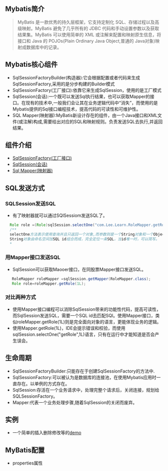 ## Mybatis简介
>  MyBatis 是一款优秀的持久层框架，它支持定制化 SQL、存储过程以及高级映射。MyBatis 避免了几乎所有的 JDBC 代码和手动设置参数以及获取结果集。MyBatis 可以使用简单的 XML 或注解来配置和映射原生信息，将接口和 Java 的 POJOs(Plain Ordinary Java Object,普通的 Java对象)映射成数据库中的记录。
## Mybatis核心组件
- SqlSessionFactoryBuilder(构造器):它会根据配置或者代码来生成SqlSessionFactory,采用的是分步构建的Builder模式
- SqlSessionFactory(工厂接口):依靠它来生成SqlSession，使用的是工厂模式
- SqlSession(会话):一个既可以发送Sql执行结果，也可以获取Mapper的接口。在现有的技术中,一般我们会让其在业务逻辑代码中“消失”，而使用的是Mybatis提供的Sql接口编程技术，提高代码的可读性和可维护性。
- SQL Mapper(映射器):MyBatis新设计存在的组件，由一个Java接口和XML文件(或注解)构成,需要给出对应的SQL和映射规则。负责发送SQL去执行,并返回结果。
## 组件介绍
- [SqlSessionFactory(工厂接口)](Core%20components/SqlSessionFactory.md)
- [SqlSession(会话)](Core%20components/SqlSession.md)
- [Sql Mapper(映射器)](Core%20components/Mapper.md)
## SQL发送方式
### SQLSession发送SQL
- 有了映射器就可以通过SQlSessiom发送SQL了。
```java
  Role role =(Role)sqlSession.selectOne("com.Lee.Learn.RoleMapper.getRole",1L);
  /**
  selectOne方法表示使用查询并且只返回一个对象,而参数则是一个String对象和一个Object对象。
  String对象由命名空间加SQL id组合而成，完全定位一条SQL，当id唯一时，可以简写。
  *
```
### 用Mapper接口发送SQL
- SqlSession可以获取Maooer接口，在同股票Mapper接口发送SQL。
```java
   RoleMapper roleMapper =sqlSession.getMapper(RoleMapper.class);
   Role role=roleMapper.getRole(1L);
```
### 对比两种方式
- 使用Mapper接口编程可以消除SqlSession带来的功能性代码，提高可读性，而SqlSession发送SQL，需要一个SQL id去匹配SQl。使用Mapper接口，类似roleMapper.getRole(1L)则是完全面向对象的语言，更能体现业务的逻辑。
- 使用Mapper.getRole(1L)，IDE会提示错误和校验，而使用sqlSession.selectOne("getRole",1L)语言，只有在运行中才能知道是否会产生误会。
## 生命周期
- SqlSessionFactoryBuilder:只能存在于创建SqlSessionFactory的方法中.
- SqlSessionFactory:可以被认为是数据库的连接池，在使用Mybatis应用时一直存在。以单例的方式存在。
- SqlSession:存活在一个业务请求中，处理完整个请求后，关闭连接，规划给SQLSessionFactory。
- Mapper:代表一个业务处理步骤,随着SqlSession的关闭而废弃。
## 实例
- 一个简单的插入删除修改等的[demo](Core%20components/Demo.md)
## MyBatis配置
- properties属性

